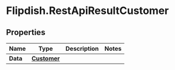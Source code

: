 # Flipdish.RestApiResultCustomer

## Properties

Name | Type | Description | Notes
------------ | ------------- | ------------- | -------------
**Data** | [**Customer**](Customer.md) |  | 


